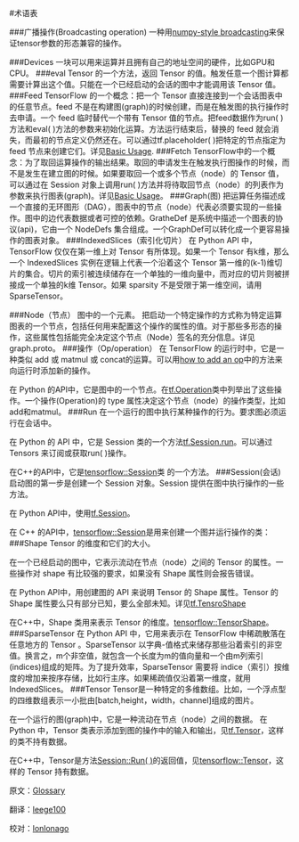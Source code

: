 
#术语表

###广播操作(Broadcasting operation)
一种用[numpy-style broadcasting](http://docs.scipy.org/doc/numpy/user/basics.broadcasting.html)来保证tensor参数的形态兼容的操作。

###Devices
一块可以用来运算并且拥有自己的地址空间的硬件，比如GPU和CPU。
###eval
Tensor 的一个方法，返回 Tensor 的值。触发任意一个图计算都需要计算出这个值。只能在一个已经启动的会话的图中才能调用该 Tensor 值。
###Feed
TensorFlow 的一个概念：把一个 Tensor 直接连接到一个会话图表中的任意节点。feed 不是在构建图(graph)的时候创建，而是在触发图的执行操作时去申请。一个 feed 临时替代一个带有 Tensor 值的节点。把feed数据作为run( )方法和eval( )方法的参数来初始化运算。方法运行结束后，替换的 feed 就会消失，而最初的节点定义仍然还在。可以通过tf.placeholder( )把特定的节点指定为 feed 节点来创建它们。详见[Basic Usage](https://github.com/jikexueyuanwiki/tensorflow-zh/blob/master/SOURCE/get_started/basic_usage.md).
###Fetch
TensorFlow中的一个概念：为了取回运算操作的输出结果。取回的申请发生在触发执行图操作的时候，而不是发生在建立图的时候。如果要取回一个或多个节点（node）的 Tensor 值，可以通过在 Session 对象上调用run( )方法并将待取回节点（node）的列表作为参数来执行图表(graph)。详见[Basic Usage](https://github.com/jikexueyuanwiki/tensorflow-zh/blob/master/SOURCE/get_started/basic_usage.md)。
###Graph(图)
把运算任务描述成一个直接的无环图形（DAG），图表中的节点（node）代表必须要实现的一些操作。图中的边代表数据或者可控的依赖。GratheDef 是系统中描述一个图表的协议(api)，它由一个 NodeDefs 集合组成。一个GraphDef可以转化成一个更容易操作的图表对象。
###IndexedSlices（索引化切片）
在 Python API 中，TensorFlow 仅仅在第一维上对 Tensor 有所体现。如果一个 Tensor 有k维，那么一个 IndexedSlices 实例在逻辑上代表一个沿着这个 Tensor 第一维的(k-1)维切片的集合。切片的索引被连续储存在一个单独的一维向量中，而对应的切片则被拼接成一个单独的k维 Tensor。如果 sparsity 不是受限于第一维空间，请用 
SparseTensor。

###Node（节点）
图中的一个元素。
把启动一个特定操作的方式称为特定运算图表的一个节点，包括任何用来配置这个操作的属性的值。对于那些多形态的操作，这些属性包括能完全决定这个节点（Node）签名的充分信息。详见graph.proto。
###操作（Op/operation）
在 TensorFlow 的运行时中，它是一种类似 add 或 matmul 或 concat的运算。可以用[how to add an op](https://github.com/jikexueyuanwiki/tensorflow-zh/blob/master/SOURCE/how_tos/adding_an_op/index.md)中的方法来向运行时添加新的操作。

在 Python 的API中，它是图中的一个节点。在[tf.Operation](https://github.com/jikexueyuanwiki/tensorflow-zh/blob/master/SOURCE/api_docs/python/framework.md#Operation)类中列举出了这些操作。一个操作(Operation)的 type 属性决定这个节点（node）的操作类型，比如add和matmul。
###Run
在一个运行的图中执行某种操作的行为。要求图必须运行在会话中。

在 Python 的 API 中，它是 Session 类的一个方法[tf.Session.run](https://github.com/jikexueyuanwiki/tensorflow-zh/blob/master/SOURCE/api_docs/python/client.md#Session)。可以通过 Tensors 来订阅或获取run( )操作。

在C++的API中，它是[tensorflow::Session](https://github.com/jikexueyuanwiki/tensorflow-zh/blob/master/SOURCE/api_docs/python/client.md#Session)类
的一个方法。
###Session(会话)
启动图的第一步是创建一个 Session 对象。Session 提供在图中执行操作的一些方法。

在 Python API中，使用[tf.Session](https://github.com/jikexueyuanwiki/tensorflow-zh/blob/master/SOURCE/api_docs/python/client.md#Session)。

在 C++ 的API中，[tensorflow::Session](https://github.com/jikexueyuanwiki/tensorflow-zh/blob/master/SOURCE/api_docs/cc/ClassSession.md)是用来创建一个图并运行操作的类：
###Shape
Tensor 的维度和它们的大小。

在一个已经启动的图中，它表示流动在节点（node）之间的 Tensor 的属性。一些操作对 shape 有比较强的要求，如果没有 Shape 属性则会报告错误。

在 Python API中，用创建图的 API 来说明 Tensor 的 Shape 属性。Tensor 的Shape 属性要么只有部分已知，要么全部未知。详见[tf.TensroShape](https://github.com/jikexueyuanwiki/tensorflow-zh/blob/master/SOURCE/api_docs/python/framework.md#TensorShape)

在C++中，Shape 类用来表示 Tensor 的维度。[tensorflow::TensorShape](https://github.com/jikexueyuanwiki/tensorflow-zh/blob/master/SOURCE/api_docs/cc/ClassTensorShape.md)。
###SparseTensor
在 Python API 中，它用来表示在 TensorFlow 中稀疏散落在任意地方的 Tensor 。SparseTensor 以字典-值格式来储存那些沿着索引的非空值。换言之，m个非空值，就包含一个长度为m的值向量和一个由m列索引(indices)组成的矩阵。为了提升效率，SparseTensor 需要将 indice（索引）按维度的增加来按序存储，比如行主序。如果稀疏值仅沿着第一维度，就用 IndexedSlices。
###Tensor
Tensor是一种特定的多维数组。比如，一个浮点型的四维数组表示一小批由[batch,height，width，channel]组成的图片。

在一个运行的图(graph)中，它是一种流动在节点（node）之间的数据。
在 Python 中，Tensor 类表示添加到图的操作中的输入和输出，见[tf.Tensor](https://github.com/jikexueyuanwiki/tensorflow-zh/blob/master/SOURCE/api_docs/python/framework.md#Tensor)，这样的类不持有数据。

在C++中，Tensor是方法[Session::Run( )](https://github.com/jikexueyuanwiki/tensorflow-zh/blob/master/SOURCE/api_docs/cc/ClassSession.md)的返回值，见[tensorflow::Tensor](https://github.com/jikexueyuanwiki/tensorflow-zh/blob/master/SOURCE/api_docs/cc/ClassTensor.md)，这样的 Tensor 持有数据。


原文：[Glossary](https://github.com/tensorflow/tensorflow/blob/master/tensorflow/g3doc/resources/glossary.md) 

翻译：[leege100](https://github.com/leege100)

校对：[lonlonago]( https://github.com/lonlonago)